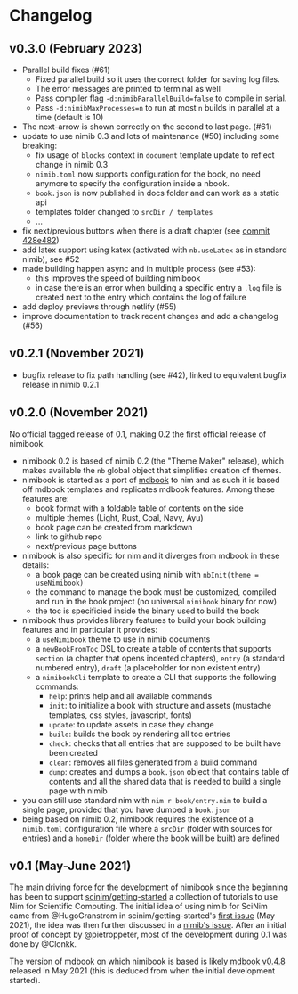 # Changelog

## v0.3.0 (February 2023)

* Parallel build fixes (#61)
  * Fixed parallel build so it uses the correct folder for saving log files.
  * The error messages are printed to terminal as well
  * Pass compiler flag `-d:nimibParallelBuild=false` to compile in serial.
  * Pass `-d:nimibMaxProcesses=n` to run at most `n` builds in parallel at a time (default is 10)
* The next-arrow is shown correctly on the second to last page.  (#61)
* update to use nimib 0.3 and lots of maintenance (#50) including some breaking:
  - fix usage of `blocks` context in `document` template update to reflect change in nimib 0.3
  - `nimib.toml` now supports configuration for the book,
    no need anymore to specify the configuration inside a nbook.
  - `book.json` is now published in docs folder and can work as a  static api
  - templates folder changed to `srcDir / templates`
  - ...
* fix next/previous buttons when there is a draft chapter (see [commit 428e482](https://github.com/pietroppeter/nimibook/commit/428e482ac7b86e4f12c5ca8c79e419cb47250ea7))
* add latex support using katex (activated with `nb.useLatex` as in standard nimib), see #52
* made building happen async and in multiple process (see #53):
  - this improves the speed of building nimibook
  - in case there is an error when building a specific entry a `.log` file is created next to the entry which contains the log of failure
* add deploy previews through netlify (#55)
* improve documentation to track recent changes and add a changelog (#56)

## v0.2.1 (November 2021)

* bugfix release to fix path handling (see #42), linked to equivalent bugfix release in nimib 0.2.1

## v0.2.0 (November 2021)

No official tagged release of 0.1, making 0.2 the first official release of nimibook.

* nimibook 0.2 is based of nimib 0.2 (the "Theme Maker" release), which makes available the `nb` global object
  that simplifies creation of themes.
* nimibook is started as a port of [mdbook](https://rust-lang.github.io/mdBook/index.html) to nim and as such it is based off mdbook templates
  and replicates mdbook features. Among these features are:
  - book format with a foldable table of contents on the side
  - multiple themes (Light, Rust, Coal, Navy, Ayu)
  - book page can be created from markdown
  - link to github repo
  - next/previous page buttons
* nimibook is also specific for nim and it diverges from mdbook in these details:
  - a book page can be created using nimib with `nbInit(theme = useNimibook)`
  - the command to manage the book must be customized, compiled and run in the book project (no universal `nimibook` binary for now)
  - the toc is specificied inside the binary used to build the book
* nimibook thus provides library features to build your book building features and in particular it provides:
  - a `useNimibook` theme to use in nimib documents
  - a `newBookFromToc` DSL to create a table of contents that supports `section` (a chapter that opens indented chapters),
    `entry` (a standard numbered entry), `draft` (a placeholder for non existent entry)
  - a `nimibookCli` template to create a CLI that supports the following commands:
    + `help`: prints help and all available commands
    + `init`: to initialize a book with structure and assets (mustache templates, css styles, javascript, fonts)
    + `update`: to update assets in case they change
    + `build`: builds the book by rendering all toc entries
    + `check`: checks that all entries that are supposed to be built have been created
    + `clean`: removes all files generated from a build command
    + `dump`: creates and dumps a `book.json` object that contains table of contents and all the shared data that is needed to build a single page with nimib
* you can still use standard nim with `nim r book/entry.nim` to build a single page, provided that you have dumped a `book.json`
* being based on nimib 0.2, nimibook requires the existence of a `nimib.toml` configuration file where a `srcDir` (folder with sources for entries)
  and a `homeDir` (folder where the book will be built) are defined

## v0.1 (May-June 2021)

The main driving force for the development of nimibook since the beginning has been to support [scinim/getting-started](https://github.com/SciNim/getting-started)
a collection of tutorials to use Nim for Scientific Computing.
The initial idea of using nimib for SciNim came from @HugoGranstrom in
scinim/getting-started's [first issue](https://github.com/SciNim/getting-started/issues/1#issuecomment-837266835) (May 2021),
the idea was then further discussed in a [nimib's issue](https://github.com/pietroppeter/nimib/issues/40).
After an initial proof of concept by @pietroppeter, most of the development during 0.1 was done by @Clonkk.

The version of mdbook on which nimibook is based is likely [mdbook v0.4.8](https://github.com/rust-lang/mdBook/tree/v0.4.8) released in May 2021
(this is deduced from when the initial development started).